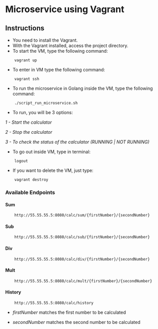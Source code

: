# Microservice using Vagrant

## Instructions

- You need to install the Vagrant.
- With the Vagrant installed, access the project directory.
- To start the VM, type the following command:

```
    vagrant up
```

- To enter in VM type the following command:

```
    vagrant ssh
```

- To run the microservice in Golang inside the VM, type the following command:

```
    ./script_run_microservice.sh
```

- To run, you will be 3 options:

*1 - Start the calculator*

*2 - Stop the calculator*

*3 - To check the status of the calculator (RUNNING | NOT RUNNING)*


- To go out inside VM, type in terminal:

```
    logout
```

- If you want to delete the VM, just type:

```
    vagrant destroy
```

### Available Endpoints

#### Sum

```
    http://55.55.55.5:8080/calc/sum/{firstNumber}/{secondNumber}
```

#### Sub

```
    http://55.55.55.5:8080/calc/sub/{firstNumber}/{secondNumber}
```

#### Div

```
    http://55.55.55.5:8080/calc/div/{firstNumber}/{secondNumber}
```

#### Mult

```
    http://55.55.55.5:8080/calc/mult/{firstNumber}/{secondNumber}
```

#### History

```
    http://55.55.55.5:8080/calc/history
```

- *firstNumber* matches the first number to be calculated

- *secondNumber* matches the second number to be calculated

